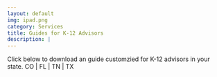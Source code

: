 ```yaml
---
layout: default
img: ipad.png
category: Services
title: Guides for K-12 Advisors
description: |
---
```

  Click below to download an guide customzied for K-12 advisors in your state.
  CO | FL | TN | TX
